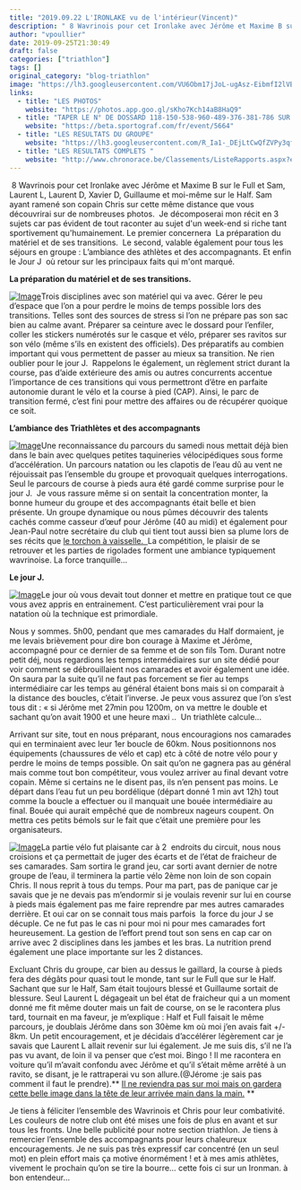 ```yaml
---
title: "2019.09.22 L'IRONLAKE vu de l'intérieur(Vincent)"
description: " 8 Wavrinois pour cet Ironlake avec Jérôme et Maxime B sur le Full et Sam, Laurent L, Laurent D, Xavier D, Guillaume et moi-même sur le Half. Sam ayant ramené son copain Chris sur cette même distance que vous découvrirai sur de nombreuses photos.  Je décomposerai mon récit en 3 sujets car pas évident de tout raconter au sujet d'un week-end si riche tant sportivement qu'humainement. Le premier concernera  La préparation du matériel et de ses transitions.  Le second, valable également pour tous les séjours en groupe : L’ambiance des athlètes et des accompagnants. Et enfin le Jour J  où retour sur les principaux faits qui m'ont marqué."
author: "vpoullier"
date: 2019-09-25T21:30:49
draft: false
categories: ["triathlon"]
tags: []
original_category: "blog-triathlon"
image: "https://lh3.googleusercontent.com/VU6Obm17jJoL-ugAsz-EibmfI2lVBgEaqybnj0H4bGbW8xz6kIskgrsYzGrcPtdO2kV3iW4Z9GwPdzGnWmATGEjW_ZWIOjtbg33oyio6qyEj3Y5lrxHg7LPSiThUE3GWmn-HDyB7LwTygvVvudu4cnA1axjfBoVthBcDyyKatedvlKmjYsl-QiJaZgbYql8_b1HZ46SOD7smjYao2yyno2sJ6jrLnQLDnsjcwdR0BjKkDBULLiIa4b8OONsORXLwaSOCO2Alrd-3Xy3TTryGKjd2zSQ6jvsSPwJtjEZxMQU9d5-S9GwbxV6Vz89kbc3RZV-0WOotYv-di2Hzds2OWSGhaVTAC-HAoB4M5CXLRHR1L1YEYWVhojqeBaJpek7AGdUuX-A2-EMGrUbXEPpm8Puexy-vOc3KDRJoq3ldSIOQmTr2-h36h1uz8BowDZ1_w-Qo3RADBLNgtKC1VX43XUtB2BAO68RQyBP3peaYTjweNVU2CFcduHqswo1-hCr9dAibNhy695qnpLLDBgGmqPXwr6eQCcgu28Pt1PAtMA4qjymBH2If8rvqaS1kMspn5QBP2aj5cIABSnVjZFiK5DqL3p0rjdBLXWjc8vVhcEkDzg7TVzsCSJ65J-3F6PfWhgw2bvfCp8bR_aKp7bWa2FH4hJsqBUCzW23uVyMtamu5vlHQ444fIEaR4BboBgpTmSE-X44KEd4R-w3zqMqkIHuyEO7_SGYf5zFDvbx5yMXIbbjwVA=w1288-h966-no"
links:
  - title: "LES PHOTOS"
    website: "https://photos.app.goo.gl/sKho7Kch14aB8HaQ9"
  - title: "TAPER LE N° DE DOSSARD 118-150-538-960-489-376-381-786 SUR SPORTOGRAPH "
    website: "https://beta.sportograf.com/fr/event/5664"
  - title: "LES RESULTATS DU GROUPE"
    website: "https://lh3.googleusercontent.com/R_Ia1-_DEjLtCwQfZVPy3qfiO65otjmE7Dvnf0YbYQgBEDbe1L3YMoffjeUpyRXnJzm40XxpLbhjjzzI-ydt1WiRSVflVw2vd7O77fBiaI0mHIjMXqpkO6_i2USvhO7O-cE-WyXaGmHgGOHVIfp88dIDWP1ClZCme9TUctRzECSNmv5zALyTAbZOPGzdFpHYk3AuqORoPxU-nTCYbHbygzaKXM26XH_KqggwaK-xc5XGALJWLYs2hzJa_hhRjU7fXnLY-zTsO5rF624hfOwC0squz4eGCCSRpElskTfVykjWtHiuCtaLMGpsYB0Mf2nvBO_1wiUyO1AzB0ObNMkRA4aerlcCbKUkbE8545scShzOwU40FQCJJheLxnzEfR2L56mRVStmszbz1zAsOC7KyoTjPhm57o7dngsaHsEHbZwe1MoT9cAyFICC3LeDWnW7x3ylorYyigWleJ8TwudTqppp5TYyPDkU6xGhQTvUPY8HPS_R4hvuFR0QIkd7MiWz7H22XoOdlyUtTv9tmriBC_WKARBevNKCUKdqOgmHiRCFa2K-61ip0yAza6tFcQCxxM927d7-LnvObauyH646ctaZ7Oe__DNb0NFCSEa0cvJo6qsZM_xiXXVd6ZSoKoPJzZlOhFTAYHFUo95JqlwLr3ZBTm7_LFJ-bOjMEm9R9qujW_OLIi_5vUaL=w1367-h966-no"
  - title: "LES RESULTATS COMPLETS "
    website: "http://www.chronorace.be/Classements/ListeRapports.aspx?eventId=1187412428485347"
---
```


&nbsp;8 Wavrinois pour cet Ironlake avec Jérôme et Maxime B sur le Full et Sam, Laurent L, Laurent D, Xavier D, Guillaume et moi-même sur le Half. Sam ayant ramené son copain Chris sur cette même distance que vous découvrirai sur de nombreuses photos. &nbsp;Je décomposerai mon récit en 3 sujets car pas évident de tout raconter au sujet d'un week-end si riche tant sportivement qu'humainement. Le premier concernera&nbsp; La préparation du matériel et de ses transitions.&nbsp; Le second, valable également pour tous les séjours en groupe&nbsp;: L’ambiance des athlètes et des accompagnants. Et enfin le Jour J&nbsp;&nbsp;où retour sur les principaux faits qui m'ont marqué.

<!--more-->

**La préparation du matériel et de ses transitions.**

[![Image](https://lh3.googleusercontent.com/7w4pz2FICCQFKt447_DA9bX_3Z5ZFzlCo_hcfBFIddsdR2TSDTH5CeGlSZ4Aoeh2bC52Q1R0m7LTEtd8aSltqTGY2_OuhLzzKh9rg9khyhmOcKCZwWSNDpsl3gYHpu8CDnTu2e0zTRFZf4tS88YXtaDUDEtsOBygcFjYP7iVLgDwc9UTxke5MNwfRBS3D3R2xzq6cDL1m8NbsyJY-7cd7YuO8PJO0NDG55GIf8Tg33C827NqN5kROmCMXO8VTzs9JR2Uz7ACPQd0fiWExrfWmAkc75uIiBWOKrctVlpD_9f12GAVu9p1EC755wMTOLOTRMcNkxFRr-gzkjET6jlAY_73ayL26gjnwqPBimDX_akJcdUFeqhMCAFC9d7Ov6aufISxGe2Y9XFQIpmt3V21J0h2z_eyWlrWHj2tcO-ePPiNaU_KnGwFpW32U6GhWoefvUlCPv2OCwXQsqIKTYYiZaxorbmuDKrwSMNBVMuSIK2rCIG38tRINiE80Eb3yejSAWNyY-0CvOgSc92Ncazhh04Fh8WVNJkvrbmfVt7jBVNxXumoyZ3lzLPUQdHOcEZd6bz0PZKAyRyro7yjBwY-s3zVfk3hVk0qXXXOt4JQFEzcZwT4cS6PN9Ki6l43lJ50XPTVPVKign6Y2DVb0-AeqIBfswXIaEkfxK6iInY1G6sWjPfPpCaGWrTs=w725-h966-no)](https://lh3.googleusercontent.com/7w4pz2FICCQFKt447_DA9bX_3Z5ZFzlCo_hcfBFIddsdR2TSDTH5CeGlSZ4Aoeh2bC52Q1R0m7LTEtd8aSltqTGY2_OuhLzzKh9rg9khyhmOcKCZwWSNDpsl3gYHpu8CDnTu2e0zTRFZf4tS88YXtaDUDEtsOBygcFjYP7iVLgDwc9UTxke5MNwfRBS3D3R2xzq6cDL1m8NbsyJY-7cd7YuO8PJO0NDG55GIf8Tg33C827NqN5kROmCMXO8VTzs9JR2Uz7ACPQd0fiWExrfWmAkc75uIiBWOKrctVlpD_9f12GAVu9p1EC755wMTOLOTRMcNkxFRr-gzkjET6jlAY_73ayL26gjnwqPBimDX_akJcdUFeqhMCAFC9d7Ov6aufISxGe2Y9XFQIpmt3V21J0h2z_eyWlrWHj2tcO-ePPiNaU_KnGwFpW32U6GhWoefvUlCPv2OCwXQsqIKTYYiZaxorbmuDKrwSMNBVMuSIK2rCIG38tRINiE80Eb3yejSAWNyY-0CvOgSc92Ncazhh04Fh8WVNJkvrbmfVt7jBVNxXumoyZ3lzLPUQdHOcEZd6bz0PZKAyRyro7yjBwY-s3zVfk3hVk0qXXXOt4JQFEzcZwT4cS6PN9Ki6l43lJ50XPTVPVKign6Y2DVb0-AeqIBfswXIaEkfxK6iInY1G6sWjPfPpCaGWrTs=w725-h966-no)Trois disciplines avec son matériel qui va avec. Gérer le peu d’espace que l’on a pour perdre le moins de temps possible lors des transitions. Telles sont des sources de stress si l’on ne prépare pas son sac bien au calme avant. Préparer sa ceinture avec le dossard pour l’enfiler, coller les stickers numérotés sur le casque et vélo, préparer ses ravitos sur son vélo (même s’ils en existent des officiels). Des préparatifs au combien important qui vous permettent de passer au mieux sa transition. Ne rien oublier pour le jour J. &nbsp;Rappelons le également, un règlement strict durant la course, pas d’aide extérieure des amis ou autres concurrents accentue l’importance de ces transitions qui vous permettront d’être en parfaite autonomie durant le vélo et la course à pied (CAP). Ainsi, le parc de transition fermé, c’est fini pour mettre des affaires ou de récupérer quoique ce soit. &nbsp;

**L’ambiance des Triathlètes et des accompagnants**

[![Image](https://lh3.googleusercontent.com/T3Kzu8zrd1eet9fVYdqlVBkmhW8qFHQN8G7RANYmuFJzQRXKmxSzqOHeLYpthBVVM44VVHijzpOivCwvWlf1KVHuivUZRItL1EgtSb0VR0-QF1iouoLEoCpJoPqD4ollp_FvKEbRzt8obv5BPOIMDyUDt-OiuXKzO2LJOuHaHGk3qM7GyodEqQlPPhVsUwmahKa5W_oVQptdaBmurcXx6Gbc_XOjPymLjgvdaaMoGedG8XgbBlxki4iNAppQq3r6TJwEsYB7nTPAG8U1nswLHdZ7yNhihGv3jYe4dC2_4fa96SZMVo4HVLZAyD9eWqryKA8nWJ2Ujx2LssHfA9s5EIs4JMSAY3AGhgx9PTCCibmf7UuWGysp6wk4r8xaq0zICvTvELoq8DQSsCE4Jhp4WbEgfwK_Pzbep8aHXuJRZV2Lys8_HNbfiMfLubBbHgGHX8pmXC9JE5aGMHtyuhVzqJ-FuUMXofB1R9iBxpq5kXia2azhr5j4F0IcIZZv23uZv0m_mNlOXcF9BuJQPuXWWwvTeXMAXWHG38FTMTwhZEHPa_8R3HxVoieGtWogKhed4dbqQ9751_qOZd2r8YdHFMKOBihNvGGffGc51uNEaLxMI59BH6GODj5MKTVwYLVi2G38l5rRrh2vCKT1BR1muUWLjeWrjvYQfdXuLL2uSpOTMlCbAvOKAcnl=w1288-h966-no)](https://lh3.googleusercontent.com/T3Kzu8zrd1eet9fVYdqlVBkmhW8qFHQN8G7RANYmuFJzQRXKmxSzqOHeLYpthBVVM44VVHijzpOivCwvWlf1KVHuivUZRItL1EgtSb0VR0-QF1iouoLEoCpJoPqD4ollp_FvKEbRzt8obv5BPOIMDyUDt-OiuXKzO2LJOuHaHGk3qM7GyodEqQlPPhVsUwmahKa5W_oVQptdaBmurcXx6Gbc_XOjPymLjgvdaaMoGedG8XgbBlxki4iNAppQq3r6TJwEsYB7nTPAG8U1nswLHdZ7yNhihGv3jYe4dC2_4fa96SZMVo4HVLZAyD9eWqryKA8nWJ2Ujx2LssHfA9s5EIs4JMSAY3AGhgx9PTCCibmf7UuWGysp6wk4r8xaq0zICvTvELoq8DQSsCE4Jhp4WbEgfwK_Pzbep8aHXuJRZV2Lys8_HNbfiMfLubBbHgGHX8pmXC9JE5aGMHtyuhVzqJ-FuUMXofB1R9iBxpq5kXia2azhr5j4F0IcIZZv23uZv0m_mNlOXcF9BuJQPuXWWwvTeXMAXWHG38FTMTwhZEHPa_8R3HxVoieGtWogKhed4dbqQ9751_qOZd2r8YdHFMKOBihNvGGffGc51uNEaLxMI59BH6GODj5MKTVwYLVi2G38l5rRrh2vCKT1BR1muUWLjeWrjvYQfdXuLL2uSpOTMlCbAvOKAcnl=w1288-h966-no)Une reconnaissance du parcours du samedi nous mettait déjà bien dans le bain avec quelques petites taquineries vélocipédiques sous forme d’accélération. Un parcours natation ou les clapotis de l’eau dû au vent ne réjouissait pas l’ensemble du groupe et provoquait quelques interrogations. Seul le parcours de course à pieds aura été gardé comme surprise pour le jour J. &nbsp;Je vous rassure même si on sentait la concentration monter, la bonne humeur du groupe et des accompagnants était belle et bien présente. Un groupe dynamique ou nous pûmes découvrir des talents cachés comme casseur d’œuf pour Jérôme (40 au midi) et également pour Jean-Paul notre secrétaire du club qui tient tout aussi bien sa plume lors de ses récits que [le torchon à vaisselle. &nbsp;](https://lh3.googleusercontent.com/RxjS1QqpNtxa6gH-HPbgonJHj78m2tUt_tpq9kWvMKrwjr_Ibep_KEcL8lhnznBi0dzHwroIgs6whZtFB3yu8wNRDLVo6xHu-rtvUUpCo30NXARqYq1OKXczJoYWT25uXLRx5zb1HfO9flWoVL3qfqA62WQMQAAyDyACvhV28dMcg8t8y12lr-77C3_Ow8Cc9ajWN4n8jeeQTkKmYmcNcld0R1yA9xLrym5e38nXbV8dsUs7WEwQLO_XramSRjNf2rrwwfZAIj1BnDTHUshTNf7Suu9ynKDpPsQrdjJC4DwOODwJZMddmbHOsR9sShgXhYqDkie050J9te6JTsgWVxW8P6lx-PbpjccW91IiOLeeOwNxZJYQ54eUZdR5T-umlL3O68BuxQlo5KYje7qSf6jTZa0nhStXT5K70SdHGiV3IAlFUsLXsqxpLVx62UQKJI_09sxOMecPhCqWp3cRcBJWrlS7-6gYu_oGX9Zev5UjOKaNQKzO3roiCySUulYprEdIB55ZzWDlqLGFs-dDd_9eeYPbux3d9qni2cYg5zGpQxeWNEcsE0AugWe4RV5oVJSedotvVoBwSn18ZAlB_2iveVuY_jHCjrUZsDJ_DbvyWbMnwVir7Dqz2zw1qIIbNEbTlODsxqaST5gYk3TNEswaAdj5XyTCF5ZgqzArwY-g7gaJuX3QMlkV=w725-h966-no)La compétition, le plaisir de se retrouver et les parties de rigolades forment une ambiance typiquement wavrinoise. La force tranquille...

**Le jour J. &nbsp;&nbsp;**&nbsp;

[![Image](https://lh3.googleusercontent.com/YNjhmvferVkSS1p33bhAajIaYeQwlgHsMskv23IXtN_eiDxzGzESJMBA3iTSShnfNNjC14o0aV7kes2rsoKf4wR9hzHJFOOywmMxm11tRzAHVjY0a9WiSFqarL523oHBuQa401nHAgNFEprHZ7WJHyBA0uhixd0zea6E0twY4k_hjCfR7NuWchkhmPAfbjG5Geo5Dk9qsJkgriuffrQr4X1LuyWf3aUtRJjxBwrW3kIHi-foJD8Q95HVZLA4A6tFiwJxdYd-p8gkCPvXJ0XUQyq0ijOVyME6c3zJzEfeDSaXRrG307BqwFAqna5sRAVTTANUUEjhbiql_okVmnp76V_wtad6IkCWtREkkmeeFQcn1hu0_Iet2h5459MIXeeh2IGyf0zGf551SVvSmh0YYsnW4cUKsAUojFWk_J3DlDZ0wO9YvAcYj6F9Pu04RtGGPtD6XLYHG9J5jJ0qeqqxNsTeY0ua_8laWCHPFZqpPvK7pY5P1Y2TLxS5tNvCR5DIKp353_NbdsQve-mIb62lnxoCNEe_wkJtPXjGKN5-hGZKayUZ5RBcnE0p2ppcqci6GKB5NQrTOgxc1yThACYEp9hUgEMXr_hgi3Xeo9_F-YxsEDO2ypvy6tFbetgn6sqUefeoSIyKpInOEc3kD8gmhbuLHkvkGkkK6QredmjhnUrJh_GyvCHvMCmW-v3LzGhlHJmMejIdpWCSkHP5nLZCmDbWU_xYgrSIkYUu5qRZDtfX-NI8wg=w1288-h966-no)](https://lh3.googleusercontent.com/YNjhmvferVkSS1p33bhAajIaYeQwlgHsMskv23IXtN_eiDxzGzESJMBA3iTSShnfNNjC14o0aV7kes2rsoKf4wR9hzHJFOOywmMxm11tRzAHVjY0a9WiSFqarL523oHBuQa401nHAgNFEprHZ7WJHyBA0uhixd0zea6E0twY4k_hjCfR7NuWchkhmPAfbjG5Geo5Dk9qsJkgriuffrQr4X1LuyWf3aUtRJjxBwrW3kIHi-foJD8Q95HVZLA4A6tFiwJxdYd-p8gkCPvXJ0XUQyq0ijOVyME6c3zJzEfeDSaXRrG307BqwFAqna5sRAVTTANUUEjhbiql_okVmnp76V_wtad6IkCWtREkkmeeFQcn1hu0_Iet2h5459MIXeeh2IGyf0zGf551SVvSmh0YYsnW4cUKsAUojFWk_J3DlDZ0wO9YvAcYj6F9Pu04RtGGPtD6XLYHG9J5jJ0qeqqxNsTeY0ua_8laWCHPFZqpPvK7pY5P1Y2TLxS5tNvCR5DIKp353_NbdsQve-mIb62lnxoCNEe_wkJtPXjGKN5-hGZKayUZ5RBcnE0p2ppcqci6GKB5NQrTOgxc1yThACYEp9hUgEMXr_hgi3Xeo9_F-YxsEDO2ypvy6tFbetgn6sqUefeoSIyKpInOEc3kD8gmhbuLHkvkGkkK6QredmjhnUrJh_GyvCHvMCmW-v3LzGhlHJmMejIdpWCSkHP5nLZCmDbWU_xYgrSIkYUu5qRZDtfX-NI8wg=w1288-h966-no)Le jour où vous devait tout donner et mettre en pratique tout ce que vous avez appris en entrainement. C’est particulièrement vrai pour la natation où la technique est primordiale.

Nous y sommes. 5h00, pendant que mes camarades du Half dormaient, je me levais brièvement pour dire bon courage à Maxime et Jérôme, accompagné pour ce dernier de sa femme et de son fils Tom. Durant notre petit déj, nous regardions les temps intermédiaires sur un site dédié pour voir comment se débrouillaient nos camarades et avoir également une idée. On saura par la suite qu’il ne faut pas forcement se fier au temps intermédiaire car les temps au général étaient bons mais si on comparait à la distance des boucles, c’était l’inverse.&nbsp;Je peux vous assurez que l’on s’est tous dit&nbsp;: «&nbsp;si Jérôme met 27min pou 1200m, on va mettre le double et sachant qu’on avait 1900 et une heure maxi .. &nbsp;Un triathlète calcule...

Arrivant sur site, tout en nous préparant, nous encouragions nos camarades qui en terminaient avec leur 1er boucle de 60km. Nous positionnons nos équipements (chaussures de vélo et cap) etc à côté de notre vélo pour y perdre le moins de temps possible. On sait qu’on ne gagnera pas au général mais comme tout bon compétiteur, vous voulez arriver au final devant votre copain. Même si certains ne le disent pas, ils n’en pensent pas moins. Le départ dans l’eau fut un peu bordélique (départ donné 1 min avt 12h) tout comme la boucle a effectuer ou il manquait une bouée intermédiaire au final. Bouée qui aurait empêché que de nombreux nageurs coupent. On mettra ces petits bémols sur le fait que c’était une première pour les organisateurs.

[![Image](https://lh3.googleusercontent.com/7K33NPmF-lUa6WR4bF8qP9snW06GgBpVx-DbXUDxp10tZx-N1WTvqeaHhiX-NZuV3A85UBTlGd0R8oC3yjcIrx-qwfoXXUb9KRfG-uhd3w_4edb4nMPAXczct410DB87Moe2x9QeDg9LQbiuKR53qaLXoQjhN2TBkWziIIlT9OzA8mJfxpPM3NG4pcHLl6khFJ3mBcP7wYZ5Yiht2CjfvbVEuVtmPZKbF71YxHnixf66nJKxuLt12t5UyMpogUwzofKxlJpsMDInLzRppiXuamXEiujxybG7xFnwmetj9qS5oUErbFDfenXIqZdJSyM-y3j16VD8xRTjjPRNIjR6lWULDwiZfAGrlVb4CDmBWXBYO5Pll6noUaBuKEERssKqqvhCz_piLxnvZ8EJb04309y1B6UJY59OEUBenkdQQWRtRzxj5fC-XQFim-xZIKqRG1_X-Tu0bgI0I9BWBUJW-YPRq7uWjTQkyJtfaeZqL0nVhBexxQf_f3Y3VaMfGixUq0eBEENKKOCBSOO5PDY-35IOwZFAob9mt9O_V2MWusxJVkHrywAi28zxS3TxHfHjMLLMJCapJ4w6sqMzFcS05np5qgg6r7ZdDiygSjeVovJ3GRUQAipkWvqnFbfhrDP9nbGiPkAFtG7HQfbQg9dvgSDLr-Pb1QaO6l6x9OGVIDk6xW3wALUVsR98zARG67Y275fHv8j79Gl4WQV95Z1VJeyTPId_gIxFBBB9jvoPbn7rF_EI2w=w725-h966-no)](https://lh3.googleusercontent.com/7K33NPmF-lUa6WR4bF8qP9snW06GgBpVx-DbXUDxp10tZx-N1WTvqeaHhiX-NZuV3A85UBTlGd0R8oC3yjcIrx-qwfoXXUb9KRfG-uhd3w_4edb4nMPAXczct410DB87Moe2x9QeDg9LQbiuKR53qaLXoQjhN2TBkWziIIlT9OzA8mJfxpPM3NG4pcHLl6khFJ3mBcP7wYZ5Yiht2CjfvbVEuVtmPZKbF71YxHnixf66nJKxuLt12t5UyMpogUwzofKxlJpsMDInLzRppiXuamXEiujxybG7xFnwmetj9qS5oUErbFDfenXIqZdJSyM-y3j16VD8xRTjjPRNIjR6lWULDwiZfAGrlVb4CDmBWXBYO5Pll6noUaBuKEERssKqqvhCz_piLxnvZ8EJb04309y1B6UJY59OEUBenkdQQWRtRzxj5fC-XQFim-xZIKqRG1_X-Tu0bgI0I9BWBUJW-YPRq7uWjTQkyJtfaeZqL0nVhBexxQf_f3Y3VaMfGixUq0eBEENKKOCBSOO5PDY-35IOwZFAob9mt9O_V2MWusxJVkHrywAi28zxS3TxHfHjMLLMJCapJ4w6sqMzFcS05np5qgg6r7ZdDiygSjeVovJ3GRUQAipkWvqnFbfhrDP9nbGiPkAFtG7HQfbQg9dvgSDLr-Pb1QaO6l6x9OGVIDk6xW3wALUVsR98zARG67Y275fHv8j79Gl4WQV95Z1VJeyTPId_gIxFBBB9jvoPbn7rF_EI2w=w725-h966-no)La partie vélo fut plaisante car à 2&nbsp; endroits du circuit, nous nous croisions et ça permettait de juger des écarts et de l’état de fraicheur de ses camarades. Sam sortira le grand jeu, car sorti avant dernier de notre groupe de l’eau, il terminera la partie vélo 2ème non loin de son copain Chris. Il nous reprit à tous du temps. Pour ma part, pas de panique car je savais que je ne devais pas m’endormir si je voulais revenir sur lui en course à pieds mais également pas me faire reprendre par mes autres camarades derrière. Et oui car on se connait tous mais parfois &nbsp;la force du jour J se décuple. Ce ne fut pas le cas ni pour moi ni pour mes camarades fort heureusement. La gestion de l’effort prend tout son sens en cap car on arrive avec 2 disciplines dans les jambes et les bras. La nutrition prend également une place importante sur les 2 distances.

Excluant Chris du groupe, car bien au dessus le gaillard, la course à pieds fera des dégâts pour quasi tout le monde, tant sur le Full que sur le Half. Sachant que sur le Half, Sam était toujours blessé et Guillaume sortait de blessure. Seul Laurent L dégageait un bel état de fraicheur qui a un moment donné me fit même douter mais un fait de course, on se le racontera plus tard, tournait en ma faveur, je m’explique&nbsp;: Half et Full faisait le même parcours, je doublais Jérôme dans son 30ème km où moi j’en avais fait +/- 8km. Un petit encouragement, et je décidais d’accélérer légèrement car je savais que Laurent L allait revenir sur lui également. Je me suis dis, s’il ne l’a pas vu avant, de loin il va penser que c’est moi. Bingo&nbsp;! Il me racontera en voiture qu’il m’avait confondu avec Jérôme et qu’il s’était même arrêté à un ravito, se disant, je le rattraperai vu son allure.(@Jérome&nbsp;:je sais pas comment il faut le prendre).** [Il ne reviendra pas sur moi mais on gardera cette belle image dans la tête de leur arrivée main dans la main.](http://www.chronorace.be/video/videov3.aspx?eventId=1187412428485347&amp;mode=large&amp;IdClassement=20273&amp;v=JAAAAB%252bLCAAAAAAABAAzNDIwMzY2MzA1MTY3szAztzIzNjMzMzAzUABCq7TMvMziDABk%252f%252bkIJAAAAA%253d%253d)&nbsp;**

Je tiens à féliciter l’ensemble des Wavrinois et Chris pour leur combativité. Les couleurs de notre club ont été mises une fois de plus en avant et sur tous les fronts. Une belle publicité pour notre section triathlon. Je tiens à remercier l’ensemble des accompagnants pour leurs chaleureux encouragements. Je ne suis pas très expressif car concentré (en un seul mot) en plein effort mais ça motive énormément&nbsp;! et à mes amis athlètes, vivement le prochain qu’on se tire la bourre… cette fois ci sur un Ironman. à bon entendeur…
